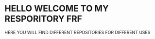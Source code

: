 # HELLO WELCOME TO MY RESPORITORY FRF

HERE YOU WILL FIND DIFFERENT REPOSITORIES FOR DIFFERENT USES
